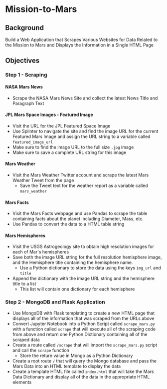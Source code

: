 # Mission-to-Mars


## Background

Build a Web Application that Scrapes Various Websites for Data Related to the Mission to Mars and Displays the Information in a Single HTML Page


## Objectives

### Step 1 - Scraping

#### NASA Mars News

* Scrape the NASA Mars News Site and collect the latest News Title and Paragraph Text

#### JPL Mars Space Images - Featured Image

* Visit the URL for the JPL Featured Space Image
* Use Splinter to navigate the site and find the image URL for the current Featured Mars Image and assign the URL string to a variable called `featured_image_url`
* Make sure to find the image URL to the full size `.jpg` image
* Make sure to save a complete URL string for this image

#### Mars Weather

* Visit the Mars Weather Twitter account and scrape the latest Mars Weather Tweet from the page
    * Save the Tweet text for the weather report as a variable called `mars_weather`

#### Mars Facts

* Visit the Mars Facts webpage and use Pandas to scrape the table containing facts about the planet including Diameter, Mass, etc.
* Use Pandas to convert the data to a HTML table string

#### Mars Hemispheres

* Visit the USGS Astrogeology site to obtain high resolution images for each of Mar's hemispheres
* Save both the image URL string for the full resolution hemisphere image, and the Hemisphere title containing the hemisphere name. 
    * Use a Python dictionary to store the data using the keys `img_url` and `title`
* Append the dictionary with the image URL string and the hemisphere title to a list
    * This list will contain one dictionary for each hemisphere

### Step 2 - MongoDB and Flask Application

* Use MongoDB with Flask templating to create a new HTML page that displays all of the information that was scraped from the URLs above
* Convert Jupyter Notebook into a Python Script called `scrape_mars.py` with a function called `scrape` that will execute all of the scraping code from above and return one Python Dictionary containing all of the scraped data
* Create a route called `/scrape` that will import the `scrape_mars.py` script and call the `scrape` function
    * Store the return value in Mongo as a Python Dictionary
* Create a root route `/` that will query the Mongo database and pass the Mars Data into an HTML template to display the data
* Create a template HTML file called `index.html` that will take the Mars Data Dictionary and display all of the data in the appropriate HTML elements
